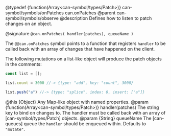 @typedef {function(Array<can-symbol/types/Patch>)} can-symbol/symbols/onPatches can.onPatches
@parent can-symbol/symbols/observe
@description Defines how to listen to patch changes on an object.

@signature `@can.onPatches( handler(patches), queueName )`

The `@@can.onPatches` symbol points to a function that registers
`handler` to be called back with an array of changes that have happened
on the client.  

The following mutations on a list-like object will
produce the patch objects in the comments:

```js
const list = [];

list.count = 3000 //-> {type: "add", key: "count", 3000}

list.push("a") //-> {type: "splice", index: 0, insert: ["a"]}
```

@this {Object} Any Map-like object with named properties.
@param {function(Array<can-symbol/types/Patch>)} handler(patches) The
string key to bind on changes to.  The handler must be called back with an
array of [can-symbol/types/Patch] objects.
@param {String} queueName The [can-queues] queue the `handler`
should be enqueued within.  Defaults to `"mutate"`.
